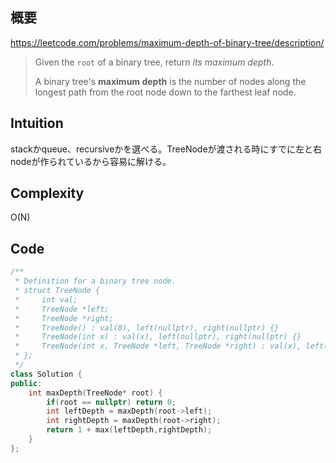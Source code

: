 ## 概要

https://leetcode.com/problems/maximum-depth-of-binary-tree/description/

> 
> 
> 
> Given the `root` of a binary tree, return *its maximum depth*.
> 
> A binary tree's **maximum depth** is the number of nodes along the longest path from the root node down to the farthest leaf node.
> 

## Intuition

stackかqueue、recursiveかを選べる。TreeNodeが渡される時にすでに左と右nodeが作られているから容易に解ける。

## Complexity

O(N)

## Code

```cpp
/**
 * Definition for a binary tree node.
 * struct TreeNode {
 *     int val;
 *     TreeNode *left;
 *     TreeNode *right;
 *     TreeNode() : val(0), left(nullptr), right(nullptr) {}
 *     TreeNode(int x) : val(x), left(nullptr), right(nullptr) {}
 *     TreeNode(int x, TreeNode *left, TreeNode *right) : val(x), left(left), right(right) {}
 * };
 */
class Solution {
public:
    int maxDepth(TreeNode* root) {
        if(root == nullptr) return 0;
        int leftDepth = maxDepth(root->left);
        int rightDepth = maxDepth(root->right);
        return 1 + max(leftDepth,rightDepth);
    }
};
```
